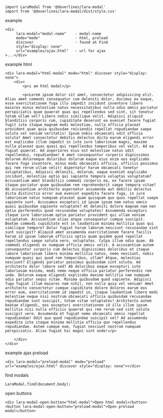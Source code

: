 
    import LaraModal from '@deverlines/lara-modal'
    import from '@deverlines/lara-modal/dist/style.css'

example

    <div 
         lara-modal="modal-name"    - modal-name
         mode="mode"                - html, preload 
         discover                   - found at Find 
         style="display: none"
         url="examples/ajax.html"   - url for ajax
    >...</div>

example html

    <div lara-modal="html-modal" mode="html" discover style="display: none">
        <div>
            <p>i am html modal</p>

            <p>Lorem ipsum dolor sit amet, consectetur adipisicing elit. Alias amet commodi consequatur cum deleniti dolor, ducimus ea eaque, esse exercitationem fuga illo impedit incidunt inventore libero maiores minus molestiae natus necessitatibus nulla odio omnis pariatur perspiciatis quae quaerat quas qui repellendus sed sint, sit tenetur totam ullam vel? Libero nobis similique velit. Adipisci aliquid blanditiis corporis cum, cupiditate deserunt ea eveniet facere fugiat fugit iste itaque magnam modi molestiae, nulla officia placeat provident quae quia quibusdam reiciendis repellat repudiandae saepe soluta vel veniam veritatis! Ipsum nobis obcaecati odit officia soluta? Amet consectetur debitis delectus dicta earum eligendi error est explicabo illum impedit in iste iure laboriosam magni, maxime nulla placeat quas quasi qui repellendus temporibus vel velit. Ad ea fugiat quaerat. Ad asperiores eius est molestiae natus odit repellendus, repudiandae! A amet consequuntur corporis dignissimos dolorem doloremque doloribus dolorum eaque eius enim eos explicabo facere fuga inventore, minus modi obcaecati officia, officiis possimus qui rem rerum ullam velit! Aspernatur harum obcaecati tenetur voluptatibus. Adipisci deleniti, dolorum, eaque eveniet explicabo incidunt, molestias optio qui sapiente tempora voluptas voluptatum? Accusantium amet blanditiis commodi corporis ea, ex facere ipsam itaque pariatur quam quibusdam rem reprehenderit saepe tempora vitae? Ab accusantium architecto aspernatur assumenda aut debitis delectus dicta distinctio error eum eveniet expedita facere fuga, in iure laboriosam natus numquam placeat quam quisquam quo quos repellat saepe sapiente sunt. Accusamus excepturi id ipsam ipsum nam natus omnis quasi quibusdam sapiente voluptate? At deleniti dolore magnam nam non optio perferendis quod recusandae voluptates! Assumenda excepturi itaque iure laboriosam optio pariatur provident qui ullam veniam voluptatum. Accusantium alias atque consequatur cumque suscipit. Beatae commodi cupiditate est in laudantium minima mollitia quas qui similique tempore? Dolor fugiat harum laborum nesciunt recusandae sint sunt suscipit? Aliquid amet assumenda exercitationem facere facilis harum id ipsum laborum officiis optio quam quidem quod repellat repellendus saepe soluta vero, voluptates. Culpa illum odio quae. Ab commodi eligendi ex numquam officia omnis velit. A accusantium autem consequuntur corporis cum delectus dignissimos doloribus et itaque labore laboriosam libero minima mollitia natus, nemo nesciunt, nobis numquam quasi qui quod rem temporibus, ullam? Atque, molestias nesciunt? Eligendi pariatur possimus quibusdam sint soluta. Ad architecto dolor labore sed? Ab doloribus eaque excepturi iste laboriosam minima, modi nemo neque officia pariatur perferendis rem unde. Dolorum eaque eligendi explicabo maxime mollitia nam numquam odio pariatur sequi vitae. Minima quibusdam quod sapiente. Adipisci fuga fugiat illum maiores nam nihil, non nulla quia vel veniam! Amet architecto consectetur cumque cupiditate dolore dolores earum eos error eum, exercitationem id impedit in, itaque laudantium libero modi molestiae neque nisi nostrum obcaecati officia quibusdam recusandae repudiandae sunt suscipit, totam vitae voluptates! Architecto autem beatae eligendi, eos excepturi exercitationem id illo illum ipsum mollitia nisi nulla officiis quaerat qui rem rerum sed sint soluta suscipit vero. Assumenda et fugiat nemo obcaecati omnis repellat repudiandae! Odit quo quod repudiandae suscipit vel? Ad assumenda expedita iste itaque minima mollitia officia quo repellendus repudiandae. Autem cumque eum, fugiat nesciunt nostrum numquam perspiciatis. Alias fugiat hic magni sint unde!</p>

        </div>
    </div>

example ajax preload

    <div lara-modal="preload-modal" mode="preload" url="examples/ajax.html" discover style="display: none"></div>
    
find modals    
    
    LaraModal.find(document.body);
    
open buttons
    
    <div lara-modal-open-button="html-modal">Open html modal</button>
    <button lara-modal-open-button="preload-modal">Open preload modal</button>    
    
    